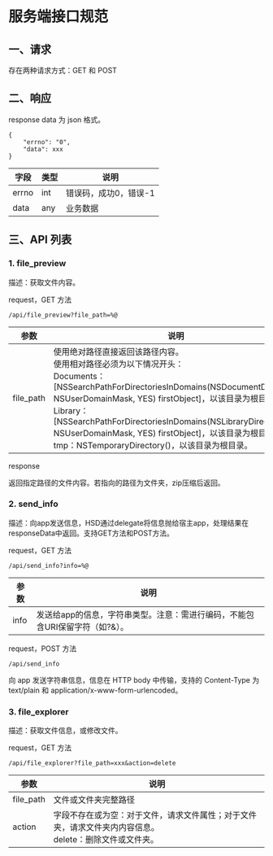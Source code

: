 # 服务端接口规范

## 一、请求

存在两种请求方式：GET 和 POST

## 二、响应

response data 为 json 格式。

```
{
    "errno": "0",
    "data": xxx
}
```

|字段|类型|说明|
|----|----|----|
|errno|int|错误码，成功0，错误-1|
|data|any|业务数据|

## 三、API 列表

### 1. file_preview

描述：获取文件内容。

request，GET 方法

```
/api/file_preview?file_path=%@
```

|参数|说明|
|----|----|
|file_path|使用绝对路径直接返回该路径内容。<br>使用相对路径必须为以下情况开头：<br>Documents：[NSSearchPathForDirectoriesInDomains(NSDocumentDirectory, NSUserDomainMask, YES) firstObject]，以该目录为根目录；<br>Library：[NSSearchPathForDirectoriesInDomains(NSLibraryDirectory, NSUserDomainMask, YES) firstObject]，以该目录为根目录；<br>tmp：NSTemporaryDirectory()，以该目录为根目录。|

response

返回指定路径的文件内容。若指向的路径为文件夹，zip压缩后返回。

### 2. send_info

描述：向app发送信息，HSD通过delegate将信息抛给宿主app，处理结果在responseData中返回。支持GET方法和POST方法。

request，GET 方法

```
/api/send_info?info=%@
```

|参数|说明|
|----|----|
|info|发送给app的信息，字符串类型。注意：需进行编码，不能包含URI保留字符（如?&）。|

request，POST 方法

```
/api/send_info
```

向 app 发送字符串信息，信息在 HTTP body 中传输，支持的 Content-Type 为 text/plain 和 application/x-www-form-urlencoded。

### 3. file_explorer

描述：获取文件信息，或修改文件。

request，GET 方法

```
/api/file_explorer?file_path=xxx&action=delete
```

|参数|说明|
|----|----|
|file_path|文件或文件夹完整路径|
|action|字段不存在或为空：对于文件，请求文件属性；对于文件夹，请求文件夹内内容信息。<br>delete：删除文件或文件夹。|
